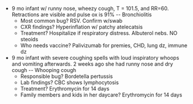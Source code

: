 - 9 mo infant w/ runny nose, wheezy cough, T = 101.5, and RR=60. Retractions are visible and pulse ox is 91% -- Bronchiolitis
	- Most common bug? RSV. Confirm w/swab
	- CXR findings? Hyperinflation w/ patchy atelecatsis
	- Treatment? Hospitalize if respiratory distress. Albuterol nebs. NO steoids
	- Who needs vaccine? Palivizumab for premies, CHD, lung dz, immune dz
- 9 mo infant with severe coughing spells with loud inspiratory whoops and vomiting afterwards. 2 weeks ago she had runny nose and dry cough -- Whooping cough
	- Responsible bug? Bordetella pertussis
	- Lab findings? CBC shows lymphocytosis
	- Treatment? Erythromycin for 14 days
	- Family members and kids in her daycare? Erythromycin for 14 days
